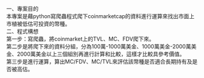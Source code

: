 # 
一、專案目的  
本專案是藉python寫爬蟲程式爬下coinmarketcap的資料進行運算來找出市面上市植被低估可投資的幣種。  
二、程式構想  
第一步：寫爬蟲，將coinmarket上的TVL、MC、FDV爬下來。  
第二步是將爬下來的資料分組，分為100萬-1000萬美金、1000萬美金-2000萬美金、2000萬美金以上三個組別再進行計算和比較，這樣才比較具參考價值。  
第三步是進行運算，算出MC/FDV、MC/TVL來評估該幣種是否適合長期持有及是否被高估。  
